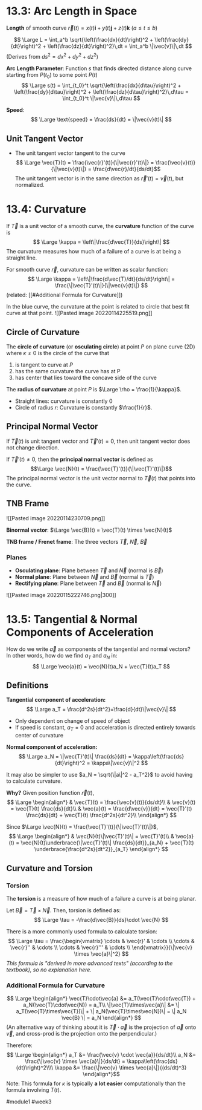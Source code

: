 # 13.3: Arc Length in Space

**Length** of smooth curve $\vec{r}(t) = x(t) \mathbf{i} + y(t) \mathbf{j} + z(t) \mathbf{k} \text{ } (a \leq t \leq b)$

$$
\Large
L = \int_a^b \sqrt{\left(\frac{dx}{dt}\right)^2 + \left(\frac{dy}{dt}\right)^2 + \left(\frac{dz}{dt}\right)^2}\,dt = \int_a^b \|\vec{v}\|\,dt
$$
(Derives from $ds^2 = dx^2 + dy^2 + dz^2$)

**Arc Length Parameter**: Function *s* that finds directed distance along curve starting from $P(t_0)$ to some point $P(t)$
$$
\Large
s(t) = \int_{t_0}^t \sqrt{\left(\frac{dx}{d\tau}\right)^2 + \left(\frac{dy}{d\tau}\right)^2 + \left(\frac{dz}{d\tau}\right)^2}\,d\tau = \int_{t_0}^t \|\vec{v}\|\,d\tau
$$

**Speed**:
$$
\Large
\text{speed} = \frac{ds}{dt} = \|\vec{v}(t)\|
$$

## Unit Tangent Vector
- The unit tangent vector tangent to the curve
$$
\Large
\vec{T}(t) = \frac{\vec{r}'(t)}{\|\vec{r}'(t)\|} = \frac{\vec{v}(t)}{\|\vec{v}(t)\|} = \frac{d\vec{r}/dt}{ds/dt}$$
The unit tangent vector is in the same direction as $\vec{r}'(t) = \vec{v}(t)$, but normalized.

# 13.4: Curvature
If $\vec{T}$ is a unit vector of a smooth curve, the **curvature** function of the curve is
$$
\Large
\kappa = \left\|\frac{d\vec{T}}{ds}\right\|
$$
The curvature measures how much of a failure of a curve is at being a straight line.

For smooth curve $\vec{r}$, curvature can be written as scalar function:
$$
\Large
\kappa = \left\|\frac{d\vec{T}/dt}{ds/dt}\right\| = \frac{\|\vec{T}'(t)\|}{\|\vec{v}(t)\|}
$$
(related: [[#Additional Formula for Curvature]])

In the blue curve, the curvature at the point is related to circle that best fit curve at that point.
![[Pasted image 20220114225519.png]]
## Circle of Curvature
The **circle of curvature** (or **osculating circle**) at point $P$ on plane curve (2D) where $\kappa \neq 0$ is the circle of the curve that
1. is tangent to curve at $P$
2. has the same curvature the curve has at P
3. has center that lies toward the concave side of the curve

The **radius of curvature** at point $P$ is $\Large \rho = \frac{1}{\kappa}$.

* Straight lines: curvature is constantly 0
* Circle of radius $r$: Curvature is constantly $\frac{1}{r}$.

## Principal Normal Vector
If $\vec{T}(t)$ is unit tangent vector and $\vec{T}'(t) = 0$, then unit tangent vector does not change direction.

If $\vec{T}'(t) \neq 0$, then the **principal normal vector** is defined as
$$\Large \vec{N}(t) = \frac{\vec{T}'(t)}{\|\vec{T}'(t)\|}$$
The principal normal vector is the unit vector normal to $\vec{T}(t)$ that points into the curve.

## TNB Frame
![[Pasted image 20220114230709.png]]

**Binormal vector**: $\Large \vec{B}(t) = \vec{T}(t) \times \vec{N}(t)$

**TNB frame / Frenet frame**: The three vectors $\vec{T}$, $\vec{N}$, $\vec{B}$

### Planes
* **Osculating plane**: Plane between $\vec{T}$ and $\vec{N}$ (normal is $\vec{B}$)
* **Normal plane**: Plane between $\vec{N}$ and $\vec{B}$ (normal is $\vec{T}$)
* **Rectifying plane**: Plane between $\vec{T}$ and $\vec{B}$ (normal is $\vec{N}$)

![[Pasted image 20220115222746.png|300]]

# 13.5: Tangential & Normal Components of Acceleration

How do we write $\vec{a}$ as components of the tangential and normal vectors?
In other words, how do we find $a_T$ and $a_N$ in:
$$
\Large
\vec{a}(t) = \vec{N}(t)a_N + \vec{T}(t)a_T
$$
## Definitions
**Tangential component of acceleration:**
$$
\Large
a_T = \frac{d^2s}{dt^2}=\frac{d}{dt}\|\vec{v}\|
$$
* Only dependent on change of speed of object
* If speed is constant, $a_T = 0$ and acceleration is directed entirely towards center of curvature

**Normal component of acceleration:**
$$
\Large
a_N = \|\vec{T}'(t)\| \frac{ds}{dt} = \kappa\left(\frac{ds}{dt}\right)^2 = \kappa\|\vec{v}\|^2
$$

It may also be simpler to use $a_N = \sqrt{\|a\|^2 - a_T^2}$ to avoid having to calculate curvature.

**Why?**
Given position function $\vec{r}(t)$,
$$
\Large
\begin{align*}
& \vec{T}(t) = \frac{\vec{v}(t)}{ds/dt}\\
& \vec{v}(t) = \vec{T}(t) \frac{ds}{dt}\\
& \vec{a}(t) = \frac{d\vec{v}}{dt} = 
\vec{T}'(t) \frac{ds}{dt} + \vec{T}(t) \frac{d^2s}{dt^2}\\
\end{align*}
$$

Since $\Large \vec{N}(t) = \frac{\vec{T}'(t)}{\|\vec{T}'(t)\|}$,
$$
\Large
\begin{align*}
& \vec{N}(t)\|\vec{T}'(t)\| = \vec{T}'(t)\\
& \vec{a}(t) = \vec{N}(t)\underbrace{\|\vec{T}'(t)\| \frac{ds}{dt}}_{a_N} + \vec{T}(t) \underbrace{\frac{d^2s}{dt^2}}_{a_T}
\end{align*}
$$

## Curvature and Torsion
### Torsion
The **torsion** is a measure of how much of a failure a curve is at being planar.

Let $\vec{B} = \vec{T} \times \vec{N}$. Then, torsion is defined as:
$$
\Large
\tau = -\frac{d\vec{B}}{ds}\cdot \vec{N}
$$

There is a more commonly used formula to calculate torsion:
$$
\Large
\tau = \frac{\begin{vmatrix}
\cdots & \vec{r}' & \cdots \\
\cdots & \vec{r}'' & \cdots \\
\cdots & \vec{r}''' & \cdots \\
\end{vmatrix}}{\|\vec{v} \times \vec{a}\|^2}
$$
*This formula is "derived in more advanced texts" (according to the textbook), so no explanation here.*

### Additional Formula for Curvature
$$
\Large
\begin{align*}
\vec{T}\cdot\vec{a} &= a_T(\vec{T}\cdot\vec{T}) + a_N(\vec{T}\cdot\vec{N}) = a_T\\
\|\vec{T}\times\vec{a}\| &= \| a_T(\vec{T}\times\vec{T})\| + \| a_N(\vec{T}\times\vec{N})\| = \| a_N \vec{B} \| = a_N
\end{align*}
$$
(An alternative way of thinking about it is $\vec{T} \cdot \vec{a}$ is the projection of $\vec{a}$ onto $\vec{v}$, and cross-prod is the projection onto the perpendicular.)

Therefore:
$$
\Large
\begin{align*}
a_T &= \frac{\vec{v} \cdot \vec{a}}{ds/dt}\\
a_N &= \frac{\|\vec{v} \times \vec{a}\|}{ds/dt} = \kappa\left(\frac{ds}{dt}\right)^2\\\\
\kappa &= \frac{\|\vec{v} \times \vec{a}\|}{(ds/dt)^3}
\end{align*}$$
Note: This formula for $\kappa$ is typically **a lot easier** computationally than the formula involving $T(t)$.

#module1 #week3